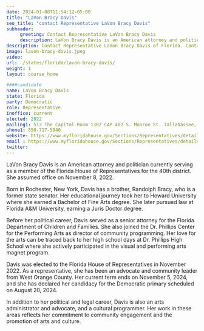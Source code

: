```yaml
---
date: 2024-01-08T11:54:12-05:00
title: "LaVon Bracy Davis"
seo_title: "contact Representative LaVon Bracy Davis"
subheader:
     greeting: Contact Representative LaVon Bracy Davis
     description: LaVon Bracy Davis is an American attorney and politician currently serving as a member of the Florida House of Representatives for the 40th district. She assumed office on November 8, 2022.
description: Contact Representative LaVon Bracy Davis of Florida. Contact information for LaVon Bracy Davis includes email address, phone number, and mailing address.
image: lavon-bracy-davis.jpeg
video:
url:  /states/florida/lavon-bracy-davis/
weight: 1
layout: course_home

####candidate
name: LaVon Bracy Davis
state: Florida
party: Democratic
role: Representative
inoffice: current
elected: 2022
mailing1: 513 The Capitol Room 1302 CAP 402 S. Monroe St. Tallahassee, FL 32399-1300
phone1: 850-717-5040
website: https://www.myfloridahouse.gov/Sections/Representatives/details.aspx?MemberId=4874&LegislativeTermId=90/
email : https://www.myfloridahouse.gov/Sections/Representatives/details.aspx?MemberId=4874&LegislativeTermId=90/
twitter:
---
```


LaVon Bracy Davis is an American attorney and politician currently serving as a member of the Florida House of Representatives for the 40th district. She assumed office on November 8, 2022.

Born in Rochester, New York, Davis has a brother, Randolph Bracy, who is a former state senator. Her educational journey took her to Howard University where she earned a Bachelor of Fine Arts degree. She later pursued law at Florida A&M University, earning a Juris Doctor degree.

Before her political career, Davis served as a senior attorney for the Florida Department of Children and Families. She also joined the Dr. Phillips Center for the Performing Arts as director of community programming. Her love for the arts can be traced back to her high school days at Dr. Phillips High School where she actively participated in the visual and performing arts magnet program.

Davis was elected to the Florida House of Representatives in November 2022. As a representative, she has been an advocate and community leader from West Orange County. Her current term ends on November 5, 2024, and she has declared her candidacy for the Democratic primary scheduled on August 20, 2024.

In addition to her political and legal career, Davis is also an arts administrator and advocate, and a cultural programmer. Her work in these areas reflects her commitment to community engagement and the promotion of arts and culture.
